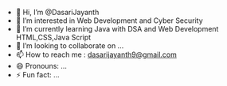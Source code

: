 - 👋 Hi, I’m @DasariJayanth
- 👀 I’m interested in Web Development and Cyber Security
- 🌱 I’m currently learning Java with DSA and Web Development HTML,CSS,Java Script
- 💞️ I’m looking to collaborate on ...
- 📫 How to reach me : dasarijayanth9@gmail.com
- 😄 Pronouns: ...
- ⚡ Fun fact: ...

<!---
DasariJayanth9/DasariJayanth9 is a ✨ special ✨ repository because its `README.md` (this file) appears on your GitHub profile.
You can click the Preview link to take a look at your changes.
--->
